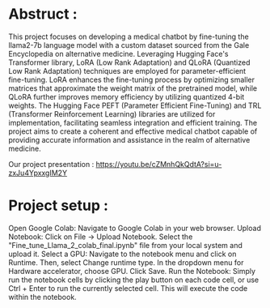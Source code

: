# Abstruct :
This project focuses on developing a medical chatbot by fine-tuning the llama2-7b language model with a custom dataset sourced from the Gale Encyclopedia on alternative medicine. Leveraging Hugging Face's Transformer library, LoRA (Low Rank Adaptation) and QLoRA (Quantized Low Rank Adaptation) techniques are employed for parameter-efficient fine-tuning. LoRA enhances the fine-tuning process by optimizing smaller matrices that approximate the weight matrix of the pretrained model, while QLoRA further improves memory efficiency by utilizing quantized 4-bit weights. The Hugging Face PEFT (Parameter Efficient Fine-Tuning) and TRL (Transformer Reinforcement Learning) libraries are utilized for implementation, facilitating seamless integration and efficient training. The project aims to create a coherent and effective medical chatbot capable of providing accurate information and assistance in the realm of alternative medicine.

Our project presentation : https://youtu.be/cZMnhQkQdtA?si=u-zxJu4YpxxgIM2Y
# Project setup :
Open Google Colab:
Navigate to Google Colab in your web browser.
Upload Notebook:
Click on File -> Upload Notebook.
Select the "Fine_tune_Llama_2_colab_final.ipynb" file from your local system and upload it.
Select a GPU:
Navigate to the notebook menu and click on Runtime.
Then, select Change runtime type.
In the dropdown menu for Hardware accelerator, choose GPU.
Click Save.
Run the Notebook:
Simply run the notebook cells by clicking the play button on each code cell, or use Ctrl + Enter to run the currently selected cell.
This will execute the code within the notebook.

